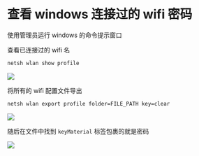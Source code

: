 # 查看 windows 连接过的 wifi 密码

使用管理员运行 windows 的命令提示窗口


查看已连接过的 wifi 名
```sh
netsh wlan show profile
```

![](../../markdown_img/Pasted%20image%2020220519142717.png)

将所有的 wifi 配置文件导出

```sh
netsh wlan export profile folder=FILE_PATH key=clear
```

![](../../markdown_img/Pasted%20image%2020220519142834.png)

随后在文件中找到 `keyMaterial` 标签包裹的就是密码

![](../../markdown_img/Pasted%20image%2020220519143040.png)